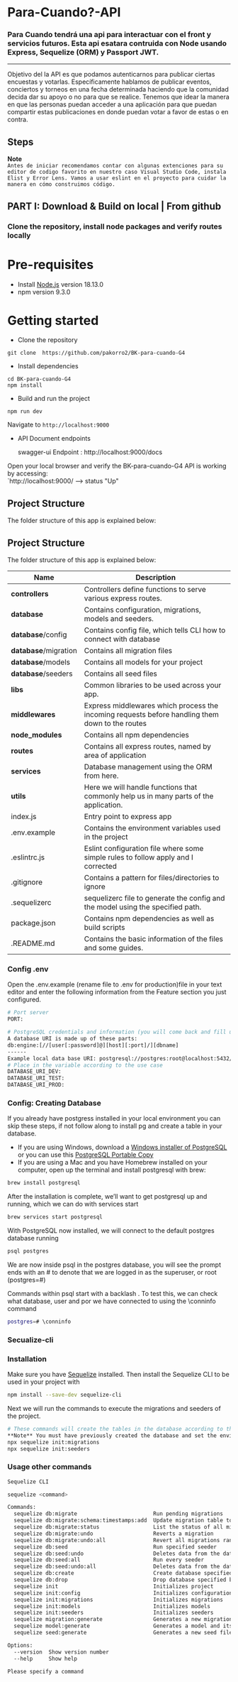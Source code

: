 # Para-Cuando?-API  
### **Para Cuando tendrá una api para interactuar con el front y servicios futuros. Esta api esatara contruida con Node usando Express, Sequelize (ORM) y  Passport JWT.**
-----
Objetivo del la API es que podamos autenticarnos para publicar ciertas encuestas y votarlas. Específicamente hablamos de publicar eventos, conciertos y torneos en una fecha determinada haciendo que la comunidad decida dar su apoyo o no para que se realice. Tenemos que idear la manera en que las personas puedan acceder a una aplicación para que puedan compartir estas publicaciones en donde puedan votar a favor de estas o en contra.   

## Steps

**Note**  
`Antes de iniciar recomendamos contar con algunas extenciones para su editor de codigo favorito en nuestro caso Visual Studio Code, instala Elist y Error Lens. Vamos a usar eslint en el proyecto para cuidar la manera en cómo construimos código.`   

## PART I: Download & Build on local | From github

### Clone the repository, install node packages  and verify routes locally

# Pre-requisites
- Install [Node.js](https://nodejs.org/en/) version 18.13.0
- npm version 9.3.0

# Getting started
- Clone the repository
```
git clone  https://github.com/pakorro2/BK-para-cuando-G4
```
- Install dependencies
```
cd BK-para-cuando-G4
npm install
```
- Build and run the project
```
npm run dev
```
  Navigate to `http://localhost:9000`

- API Document endpoints

   swagger-ui  Endpoint : http://localhost:9000/docs 
   

Open your local browser and verify the BK-para-cuando-G4 API is working by accessing:     
`http://localhost:9000/ --> status	"Up"


## Project Structure
The folder structure of this app is explained below:

## Project Structure
The folder structure of this app is explained below:

| Name | Description |
| ------------------------ | --------------------------------------------------------------------------------------------- |
| **controllers**          | Controllers define functions to serve various express routes. 
| **database**             | Contains configuration, migrations, models and seeders.  |
| **database**/config   | Contains config file, which tells CLI how to connect with database  |
| **database**/migration  | Contains all migration files  |
| **database**/models    | Contains all models for your project  |
| **database**/seeders      | Contains all seed files  |
| **libs**                 | Common libraries to be used across your app.                               |
| **middlewares**  | Express middlewares which process the incoming requests before handling them down to the routes                               |
| **node_modules**         | Contains all  npm dependencies                                                            |
| **routes**           | Contains all express routes, named by area of application              |        
| **services**           | Database management using the ORM from here. |
| **utils**      | Here we will handle functions that commonly help us in many parts of the application. |
| index.js         | Entry point to express app                                                               |
| .env.example        | Contains the environment variables used in the project                                       |
| .eslintrc.js   | Eslint configuration file where some simple rules to follow apply and I corrected |
| .gitignore              | Contains a pattern for files/directories to ignore         |
| .sequelizerc             | sequelizerc file to generate the config and the model using the specified path.     |
| package.json             | Contains npm dependencies as well as build scripts  |
| .README.md              | Contains the basic information of the files and some guides.                          | 


### Config .env

Open the .env.example (rename file to .env for production)file in your text editor and enter the following information from the Feature section you just configured.

```bash
# Port server
PORT:

# PostgreSQL credentials and information (you will come back and fill up this information after we set up our database)
A database URI is made up of these parts:
db:engine:[//[user[:password]@][host][:port]/][dbname]
------
Example local data base URI: postgresql://postgres:root@localhost:5432/para_cuando
# Place in the variable according to the use case
DATABASE_URI_DEV:
DATABASE_URI_TEST:
DATABASE_URI_PROD:

```

### Config: Creating Database

If you already  have postgress installed in your local environment you can skip these steps, if not follow along to install pg and create a table in your database. 

- If you are using Windows, download a [Windows installer of PostgreSQL](https://www.postgresql.org/download/windows/) or you can use this [PostgreSQL Portable Copy](https://github.com/garethflowers/postgresql-portable)
- If you are using a Mac and you have Homebrew installed on your computer, open up the terminal and install postgresql with brew:

```bash
brew install postgresql
```

After the installation is complete, we’ll want to get postgresql up and running, which we can do with services start

```bash 
brew services start postgresql
```

With PostgreSQL now installed, we will connect to the default postgres database running 

```bash
psql postgres
```

We are now inside psql in the postgres database, you will see the prompt ends with an # to denote that we are logged in as the superuser, or root (postgres=#)

Commands within psql start with a backlash \. To test this, we can check what database, user and por we have connected to using the \conninfo command

```bash
postgres=# \conninfo
```


### Secualize-cli
### Installation

Make sure you have [Sequelize](https://sequelize.org) installed. Then install the Sequelize CLI to be used in your project with

```bash
npm install --save-dev sequelize-cli
```

Next we will run the commands to execute the migrations and seeders of the project.

```bash
# These commands will create the tables in the database according to the configuration of the models and the initial test data.
**Note** You must have previously created the database and set the environment variable with the URI for development.
npx sequelize init:migrations
npx sequelize init:seeders
```
### Usage other commands

```bash
Sequelize CLI

sequelize <command>

Commands:
  sequelize db:migrate                        Run pending migrations
  sequelize db:migrate:schema:timestamps:add  Update migration table to have timestamps
  sequelize db:migrate:status                 List the status of all migrations
  sequelize db:migrate:undo                   Reverts a migration
  sequelize db:migrate:undo:all               Revert all migrations ran
  sequelize db:seed                           Run specified seeder
  sequelize db:seed:undo                      Deletes data from the database
  sequelize db:seed:all                       Run every seeder
  sequelize db:seed:undo:all                  Deletes data from the database
  sequelize db:create                         Create database specified by configuration
  sequelize db:drop                           Drop database specified by configuration
  sequelize init                              Initializes project
  sequelize init:config                       Initializes configuration
  sequelize init:migrations                   Initializes migrations
  sequelize init:models                       Initializes models
  sequelize init:seeders                      Initializes seeders
  sequelize migration:generate                Generates a new migration file      [aliases: migration:create]
  sequelize model:generate                    Generates a model and its migration [aliases: model:create]
  sequelize seed:generate                     Generates a new seed file           [aliases: seed:create]

Options:
  --version  Show version number                                                  [boolean]
  --help     Show help                                                            [boolean]

Please specify a command
```
